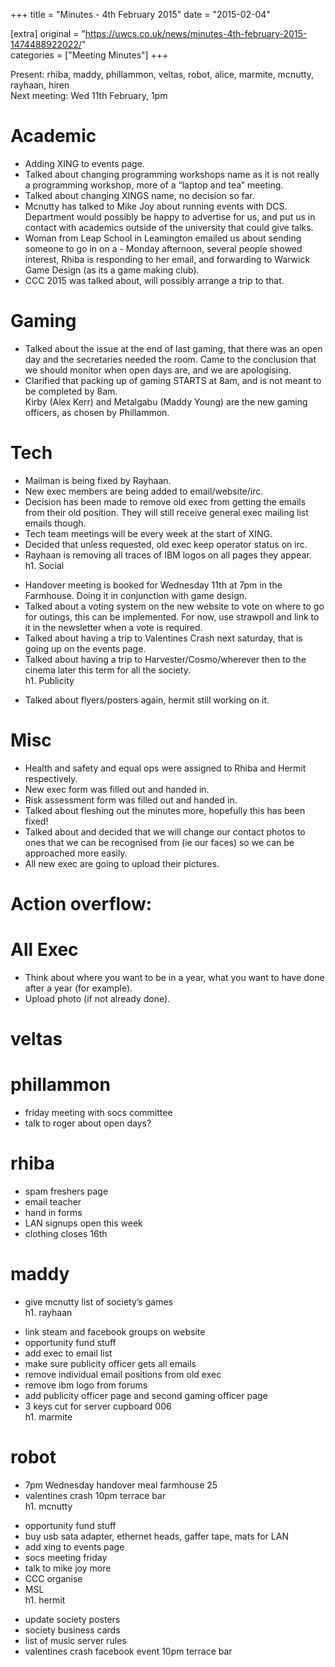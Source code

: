 +++
title = "Minutes - 4th February 2015"
date = "2015-02-04"

[extra]
original = "https://uwcs.co.uk/news/minutes-4th-february-2015-1474488922022/"    
categories = ["Meeting Minutes"]
+++

Present: rhiba, maddy, phillammon, veltas, robot, alice, marmite, mcnutty, rayhaan, hiren  
Next meeting: Wed 11th February, 1pm

# Academic

  - Adding XING to events page.
  - Talked about changing programming workshops name as it is not really a programming workshop, more of a “laptop and tea” meeting.
  - Talked about changing XINGS name, no decision so far.
  - Mcnutty has talked to Mike Joy about running events with DCS. Department would possibly be happy to advertise for us, and put us in contact with academics outside of the university that could give talks.
  - Woman from Leap School in Leamington emailed us about sending someone to go in on a - Monday afternoon, several people showed interest, Rhiba is responding to her email, and forwarding to Warwick Game Design (as its a game making club).
  - CCC 2015 was talked about, will possibly arrange a trip to that.

# Gaming

  - Talked about the issue at the end of last gaming, that there was an open day and the secretaries needed the room. Came to the conclusion that we should monitor when open days are, and we are apologising.
  - Clarified that packing up of gaming STARTS at 8am, and is not meant to be completed by 8am.  
    Kirby (Alex Kerr) and Metalgabu (Maddy Young) are the new gaming officers, as chosen by Phillammon.

# Tech

  - Mailman is being fixed by Rayhaan.
  - New exec members are being added to email/website/irc.
  - Decision has been made to remove old exec from getting the emails from their old position. They will still receive general exec mailing list emails though.
  - Tech team meetings will be every week at the start of XING.
  - Decided that unless requested, old exec keep operator status on irc.
  - Rayhaan is removing all traces of IBM logos on all pages they appear.  
    h1. Social

<!-- end list -->

  - Handover meeting is booked for Wednesday 11th at 7pm in the Farmhouse. Doing it in conjunction with game design.
  - Talked about a voting system on the new website to vote on where to go for outings, this can be implemented. For now, use strawpoll and link to it in the newsletter when a vote is required.
  - Talked about having a trip to Valentines Crash next saturday, that is going up on the events page.
  - Talked about having a trip to Harvester/Cosmo/wherever then to the cinema later this term for all the society.  
    h1. Publicity

<!-- end list -->

  - Talked about flyers/posters again, hermit still working on it.

# Misc

  - Health and safety and equal ops were assigned to Rhiba and Hermit respectively.
  - New exec form was filled out and handed in.
  - Risk assessment form was filled out and handed in.
  - Talked about fleshing out the minutes more, hopefully this has been fixed\!
  - Talked about and decided that we will change our contact photos to ones that we can be recognised from (ie our faces) so we can be approached more easily.
  - All new exec are going to upload their pictures.

# Action overflow:

# All Exec

  - Think about where you want to be in a year, what you want to have done after a year (for example).
  - Upload photo (if not already done).

# veltas

# phillammon

  - friday meeting with socs committee
  - talk to roger about open days?

# rhiba

  - spam freshers page
  - email teacher
  - hand in forms
  - LAN signups open this week
  - clothing closes 16th

# maddy

  - give mcnutty list of society’s games  
    h1. rayhaan

<!-- end list -->

  - link steam and facebook groups on website
  - opportunity fund stuff
  - add exec to email list
  - make sure publicity officer gets all emails
  - remove individual email positions from old exec
  - remove ibm logo from forums
  - add publicity officer page and second gaming officer page
  - 3 keys cut for server cupboard 006  
    h1. marmite

# robot

  - 7pm Wednesday handover meal farmhouse 25
  - valentines crash 10pm terrace bar  
    h1. mcnutty

<!-- end list -->

  - opportunity fund stuff
  - buy usb sata adapter, ethernet heads, gaffer tape, mats for LAN
  - add xing to events page
  - socs meeting friday
  - talk to mike joy more
  - CCC organise
  - MSL  
    h1. hermit

<!-- end list -->

  - update society posters
  - society business cards
  - list of music server rules
  - valentines crash facebook event 10pm terrace bar
